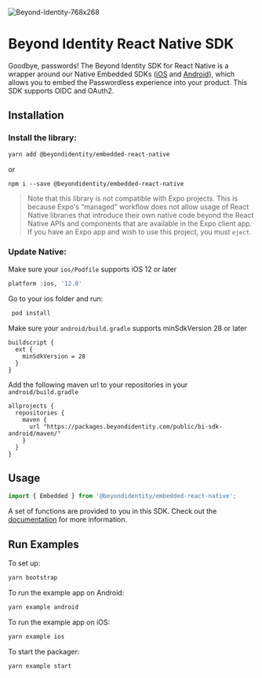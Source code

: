 ![Beyond-Identity-768x268](https://user-images.githubusercontent.com/6456218/111526630-5c826d00-8735-11eb-84ae-809af105b626.jpeg)

# Beyond Identity React Native SDK

Goodbye, passwords! The Beyond Identity SDK for React Native is a wrapper around our Native Embedded SDKs ([iOS](https://github.com/gobeyondidentity/bi-sdk-swift) and [Android](https://github.com/gobeyondidentity/bi-sdk-android)), which allows you to embed the Passwordless experience into your product. This SDK supports OIDC and OAuth2.

## Installation

### Install the library:

```sh
yarn add @beyondidentity/embedded-react-native
```

or

```
npm i --save @beyondidentity/embedded-react-native
```

> Note that this library is not compatible with Expo projects. This is because Expo's “managed” workflow does not allow usage of React Native libraries that introduce their own native code beyond the React Native APIs and components that are available in the Expo client app. If you have an Expo app and wish to use this project, you must `eject`.

### Update Native:

Make sure your `ios/Podfile` supports iOS 12 or later

```sh
platform :ios, '12.0'
```

Go to your ios folder and run:

```sh
 pod install
```

Make sure your `android/build.gradle` supports minSdkVersion 28 or later

```
buildscript {
  ext {
    minSdkVersion = 28
  }
}
```

Add the following maven url to your repositories in your `android/build.gradle`

```
allprojects {
  repositories {
    maven {
      url "https://packages.beyondidentity.com/public/bi-sdk-android/maven/"
    }
  }
}
```

## Usage

```js
import { Embedded } from '@beyondidentity/embedded-react-native';
```

A set of functions are provided to you in this SDK. Check out the [documentation](https://developer.beyondidentity.com) for more information.

## Run Examples

To set up:

```sh
yarn bootstrap
```

To run the example app on Android:

```sh
yarn example android
```

To run the example app on iOS:

```sh
yarn example ios
```

To start the packager:

```sh
yarn example start
```
